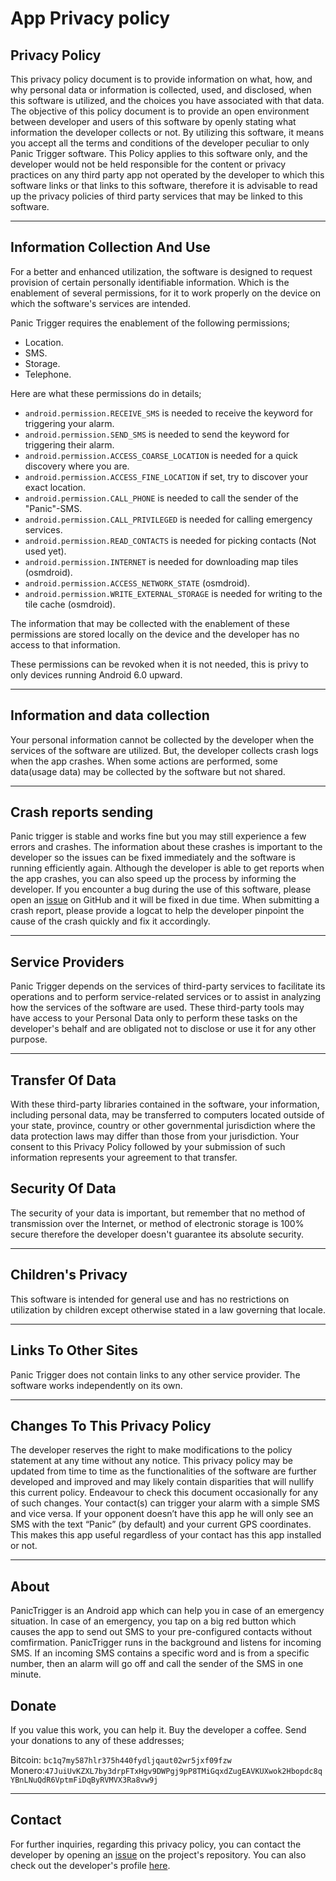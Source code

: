 # App Privacy policy


## Privacy Policy

This privacy policy document is to provide information on what, how, and why personal data or information is collected, used, and disclosed, when this software is utilized, and the choices you have associated with that data. 
The objective of this policy document is to provide an open environment between developer and users of this software by openly stating what information the developer collects or not. By utilizing this software, it means you accept all the terms and conditions of the developer peculiar to only Panic Trigger software. This Policy applies to this software only, and the developer would not be held responsible for the content or privacy practices on any third party app not operated by the developer to which this software links or that links to this software, therefore it is advisable to read up the privacy policies of third party services that may be linked to this software. 

---

## Information Collection And Use

For a better and enhanced utilization, the software is designed to request provision of certain personally identifiable information. Which is the enablement of several permissions, for it to work properly on the device on which the software's services are intended.
  
Panic Trigger requires the enablement of the following permissions; 

- Location. 
- SMS.
- Storage.
- Telephone. 

Here are what these permissions do in details;

- ```android.permission.RECEIVE_SMS``` is needed to receive the keyword for triggering your alarm.
- ```android.permission.SEND_SMS``` is needed to send the keyword for triggering their alarm.
- ```android.permission.ACCESS_COARSE_LOCATION``` is needed for a quick discovery where you are.
- ```android.permission.ACCESS_FINE_LOCATION``` if set, try to discover your exact location.
- ```android.permission.CALL_PHONE``` is needed to call the sender of the "Panic"-SMS.
- ```android.permission.CALL_PRIVILEGED``` is needed for calling emergency services.
- ```android.permission.READ_CONTACTS``` is needed for picking contacts (Not used yet).
- ```android.permission.INTERNET``` is needed for downloading map tiles (osmdroid).
- ```android.permission.ACCESS_NETWORK_STATE``` (osmdroid).
- ```android.permission.WRITE_EXTERNAL_STORAGE``` is needed for writing to the tile cache (osmdroid).

The information that may be collected with the enablement of these permissions are stored locally on the device and the developer has no access to that information.

These permissions can be revoked when it is not needed, this is privy to only devices running Android 6.0 upward. 

---

## Information and data collection

Your personal information cannot be collected by the developer when the services of the software are utilized. But, the developer collects crash logs when the app crashes. When some actions are performed, some data(usage data) may be collected by the software but not shared. 

---

## Crash reports sending

Panic trigger is stable and works fine but you may still experience a few errors and crashes. The information about these crashes is important to the developer so the issues can be fixed immediately and the software is running efficiently again. Although the developer is able to get reports when the app crashes, you can also speed up the process by informing the developer. If you encounter a bug during the use of this software, please open an [issue](https://github.com/tacticalDevC/PanicTrigger/issues/new?template=bug_report.md) on GitHub and it will be fixed in due time. When submitting a crash report, please provide a logcat to help the developer pinpoint the cause of the crash quickly and fix it accordingly. 

---

## Service Providers

Panic Trigger depends on the services of third-party services to facilitate its operations and to perform service-related services or to assist in analyzing how the services of the software are used.
These third-party tools may have access to your Personal Data only to perform these tasks on the developer's behalf and are obligated not to disclose or use it for any other purpose.


---

## Transfer Of Data

With these third-party libraries contained in the software, your information, including personal data, may be transferred to computers located outside of your state, province, country or other governmental jurisdiction where the data protection laws may differ than those from your jurisdiction. Your consent to this Privacy Policy followed by your submission of such information represents your agreement to that transfer. 

## Security Of Data

The security of your data is important, but remember that no method of transmission over the Internet, or method of electronic storage is 100% secure therefore the developer doesn't guarantee its absolute security. 

---


## Children's Privacy

This software is intended for general use and has no restrictions on utilization by children except otherwise stated in a law governing that locale. 

---

## Links To Other Sites

Panic Trigger does not contain links to any other service provider. The software works independently on its own.
 
---

## Changes To This Privacy Policy

The developer reserves the right to make modifications to the policy statement at any time without any notice. This privacy policy may be updated from time to time as the functionalities of the software are further developed and improved and may likely contain disparities that will nullify this current policy. Endeavour to check this document occasionally for any of such changes.
Your contact(s) can trigger your alarm with a simple SMS and vice versa. If your opponent doesn’t have this app he will only see an SMS with the text “Panic” (by default) and your current GPS coordinates. This makes this app useful regardless of your contact has this app installed or not.

---

## About

PanicTrigger is an Android app which can help you in case of an emergency situation. In case of an emergency, you tap on a big red button which causes the app to send out SMS to your pre-configured contacts without comfirmation. 
PanicTrigger runs in the background and listens for incoming SMS. If an incoming SMS contains a specific word and is from a specific number, then an alarm will go off and call the sender of the SMS in one minute.

## Donate
If you value this work, you can help it. Buy the developer a coffee. Send your donations to any of these addresses;

Bitcoin: `bc1q7my587hlr375h440fydljqaut02wr5jxf09fzw`
Monero:`47JuiUvKZXL7by3drpFTxHgv9DWPgj9pP8TMiGqxdZugEAVKUXwok2Hbopdc8qYBnLNuQdR6VptmFiDqByRVMVX3Ra8vw9j`

---
      
## Contact 

For further inquiries, regarding this privacy policy, you can contact the developer by opening an [issue](https://github.com/tacticalDevC/PanicTrigger/issues/new/choose) on the project's repository. You can also check out the developer's profile [here](https://github.com/tacticalDevC).

